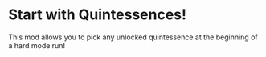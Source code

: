 # Start with Quintessences!

This mod allows you to pick any unlocked quintessence at the beginning of a hard mode run!
